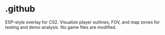 # .github
ESP-style overlay for CS2. Visualize player outlines, FOV, and map zones for testing and demo analysis. No game files are modified.
